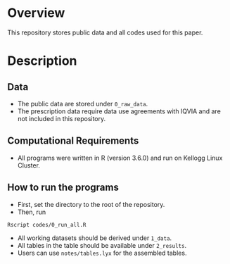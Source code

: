 # Overview

This repository stores public data and all codes used for this paper.

# Description

## Data
- The public data are stored under `0_raw_data`.
- The prescription data require data use agreements with IQVIA and are not included in this repository.

## Computational Requirements
- All programs were written in R (version 3.6.0) and run on Kellogg Linux Cluster.

## How to run the programs
- First, set the directory to the root of the repository.
- Then, run
```
Rscript codes/0_run_all.R
```
- All working datasets should be derived under `1_data`.
- All tables in the table should be available under `2_results`.
- Users can use `notes/tables.lyx` for the assembled tables.